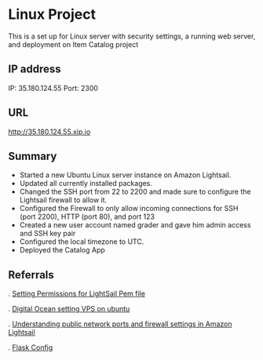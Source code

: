 # Linux Project

This is a set up for Linux server with security settings, a running web server, and deployment on Item Catalog project 


## IP address 
IP: 35.180.124.55
Port: 2300 

## URL
http://35.180.124.55.xip.io

## Summary
* Started a new Ubuntu Linux server instance on Amazon Lightsail. 
* Updated all currently installed packages.
* Changed the SSH port from 22 to 2200 and made sure to configure the Lightsail firewall to allow it.
* Configured the Firewall to only allow incoming connections for SSH (port 2200), HTTP (port 80), and port 123
* Created a new user account named grader and gave him admin access and SSH key pair 
* Configured the local timezone to UTC.
* Deployed the Catalog App



## Referrals 
. [Setting Permissions for LightSail Pem file](http://unix.stackexchange.com/questions/115838/what-is-the-right-file-permission-for-a-pem-file-to-ssh-and-scp) 

. [Digital Ocean setting VPS on ubuntu](https://www.digitalocean.com/community/tutorials/how-to-deploy-a-flask-application-on-an-ubuntu-vps) 
 
. [Understanding public network ports and firewall settings in Amazon Lightsail](https://lightsail.aws.amazon.com/ls/docs/en/articles/understanding-firewall-and-port-mappings-in-amazon-lightsail)

. [Flask Config](http://flask.pocoo.org/docs/0.12/config/) 

